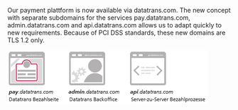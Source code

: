 Our payment plattform is now available via datatrans.com. The new concept with separate subdomains for the services pay.datatrans.com, admin.datatrans.com and api.datatrans.com allows us to adapt quickly to new requirements. Because of PCI DSS standards, these new domains are TLS 1.2 only.

![](/assets/new-domains.png)

